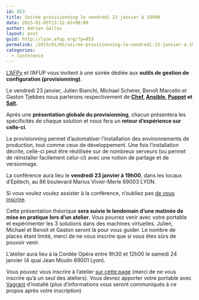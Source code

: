 ```yaml
---
id: 853
title: Soirée provisionning le vendredi 23 janvier à 19h00 
date: 2015-01-05T13:22:43+00:00
author: Adrien Gallou
layout: post
guid: http://lyon.afup.org/?p=853
permalink: /2015/01/05/soiree-provisionning-le-vendredi-23-janvier-a-19h00/
categories:
  - Conférence
---
```

[L&rsquo;AFPy](http://www.afpy.org/) et l&rsquo;AFUP vous invitent à une soirée dédiée aux **outils de gestion de configuration (provisionning)**.

Le vendredi 23 janvier, Julien Bianchi, Michael Scherer, Benoît Marcelin et Gaston Tjebbes nous parlerons respectivement de **[Chef](https://www.chef.io/chef/), [Ansible](http://www.ansible.com/home), [Puppet](http://puppetlabs.com/) et [Salt](http://www.saltstack.com/).**

Après une **présentation globale du provisionning**, chacun présentera les spécificités de chaque solution et nous fera un **retour d&rsquo;expérience sur celle-ci**.

Le provisionning permet d&rsquo;automatiser l&rsquo;installation des environnements de production, tout comme ceux de développement. Une fois l&rsquo;installation décrite, celle-ci peut être réutilisée sur de nombreux serveurs (ou permet de réinstaller facilement celui-ci) avec une notion de partage et de versionnage.

La conférence aura lieu le **vendredi 23 janvier à 19h00**, dans les locaux d’Epitech, au 86 boulevard Marius Vivier-Merle 69003 LYON.

Si vous voulez voulez assister à la conférence, n’oubliez pas [de vous inscrire](http://lyon-provisionng.eventbrite.fr).

Cette présentation théorique **sera suivie le lendemain d&rsquo;une matinée de mise en pratique lors d&rsquo;un atelier**. Vous pourrez venir avec votre portable et expérimenter les 3 solutions dans des machines virtuelles. Julien, Michael et Benoit et Gaston seront là pour vous guider. Le nombre de places étant limité, merci de ne vous inscrire que si vous êtes sûrs de pouvoir venir.

L&rsquo;atelier aura lieu à la Cordée Opéra entre 9h30 et 12h00 le samedi 24 janvier (4 quai Jean Moulin 69001 Lyon).

Vous pouvez vous inscrire à l&rsquo;atelier [sur cette page](http://lyon-atelier-provisionning.eventbrite.fr) (merci de ne vous inscrire qu&rsquo;à un seul des ateliers). Vous devrez apporter votre portable avec [Vagrant](https://www.vagrantup.com/) d&rsquo;installé (plus d&rsquo;informations vous seront communiqués à ce propos après votre inscription)
